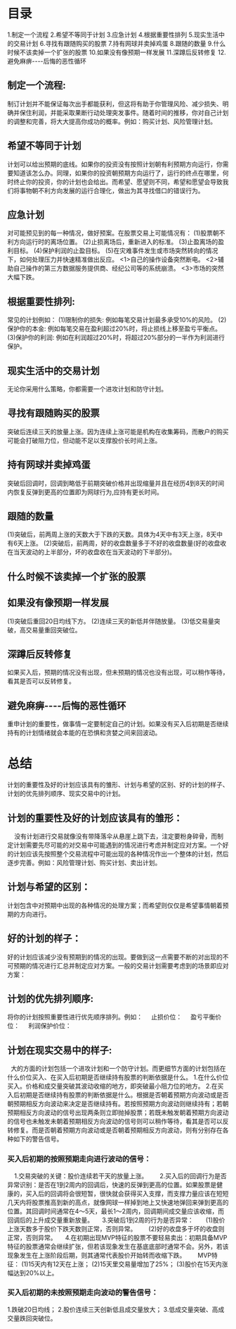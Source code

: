 
# 目录
1.制定一个流程
2.希望不等同于计划
3.应急计划
4.根据重要性排列
5.现实生活中的交易计划
6.寻找有跟随购买的股票
7.持有网球并卖掉鸡蛋
8.跟随的数量
9.什么时候不该卖掉一个扩张的股票
10.如果没有像预期一样发展
11.深蹲后反转修复
12.避免麻痹----后悔的恶性循环

## 制定一个流程:
  制订计划并不能保证每次出手都能获利，但这将有助于你管理风险、减少损失、明确并保住利润，并能采取果断行动处理突发事件。随着时间的推移，你对自己计划的调整和完善，将大大提高你成功的概率。例如：购买计划、风险管理计划。

## 希望不等同于计划
  计划可以给出预期的底线。如果你的投资没有按照计划朝有利预期方向运行，你需要知道该怎么办。同理，如果你的投资朝预期方向运行了，运行的终点在哪里，何时终止你的投资，你的计划也会给出。而希望、愿望则不同，希望和愿望会导致我们将事物朝不利方向发展的运行合理化，做出为其寻找借口的错误行为。

## 应急计划
  对可能预见到的每一种情况，做好预案。在股票交易上可能情况有：
  (1)股票朝不利方向运行时的离场位置。
  (2)止损离场后，重新进入的标准。
  (3)止盈离场的盈利目标。
  (4)保护利润的止盈目标。
  (5)在灾难事件发生或市场突然转向的情况下，如何处理压力并快速精准做出反应。
     <1>自己的操作设备突然断电。
     <2>辅助自己操作的第三方数据服务提供商、经纪公司等的系统崩溃。
     <3>市场的突然大幅下跌。
## 根据重要性排列:
  常见的计划例如：
  (1)限制你的损失: 例如每笔交易计划最多承受10%的风险。
  (2)保护你的本金: 例如每笔交易在盈利超过20%时，将止损线上移至盈亏平衡点。
  (3)保护你的利润: 例如在利润超过20%时，将超过20%部分的一半作为利润进行保护。

## 现实生活中的交易计划
  无论你采用什么策略，你都需要一个进攻计划和防守计划。

## 寻找有跟随购买的股票
  突破后连续三天的放量上涨。因为连续上涨可能是机构在收集筹码，而散户的购买可能会打破阻力位，但动能不足以支撑股价长时间上涨。
## 持有网球并卖掉鸡蛋
  突破后回调时，回调到略低于前期突破价格并出现缩量并且在经历4到8天的时间内恢复反弹到更高的位置即为网球行为,应持有更长时间。

## 跟随的数量
  (1)突破后，前两周上涨的天数大于下跌的天数。具体为4天中有3天上涨，8天中有6天上涨。
  (2)突破后，前两周，好的收盘数量多于不好的收盘数量(好的收盘收在当天波动的上半部分，坏的收盘收在当天波动的下半部分)。

## 什么时候不该卖掉一个扩张的股票

## 如果没有像预期一样发展
  (1)突破后重回20日均线下方。
  (2)连续三天的新低并伴随放量。
  (3)低交易量突破，高交易量重回突破位。
  
## 深蹲后反转修复
  如果买入后，预期的情况没有出现，但未预期的情况也没有出现，可以稍作等待，看其是否可以反转修复。

## 避免麻痹----后悔的恶性循环
  重申计划的重要性，做事情一定要制定自己的计划。如果没有买入后初期是否继续持有的计划情绪就会本能的在恐惧和贪婪之间来回波动。

# 总结
计划的重要性及好的计划应该具有的雏形、计划与希望的区别、好的计划的样子、计划的优先排列顺序、现实交易中的计划。

## 计划的重要性及好的计划应该具有的雏形：
    没有计划进行交易就像没有带降落伞从悬崖上跳下去，注定要粉身碎骨，而制定计划需要先尽可能的对交易中可能遇到的情况进行考虑并制定应对方案。一个好的计划应该先按照整个交易流程中可能出现的各种情况作出一个整体的计划，然后逐步完善。例如：风险管理计划、购买计划、卖出计划。

## 计划与希望的区别：
  计划包含中对预期中出现的各种情况的处理方案；而希望则仅仅是希望事情朝着预期的方向进行。

## 好的计划的样子：
好的计划应该减少没有预期到的情况的出现。要做到这一点需要不断的对出现的不可预期的情况进行汇总并制定应对方案。一般的交易计划需要考虑到的场景即应对方案：

## 计划的优先排列顺序: 
  将你的计划按照重要性进行优先顺序排列。例如：
    止损价位：
    盈亏平衡价位：
    利润保护价位：

## 计划在现实交易中的样子:
  大的方面的计划包括一个进攻计划和一个防守计划。而更细节方面的计划包括在什么价位买入、在买入后初期是否继续持有股票的判断依据是什么。
  1.在什么价位买入。价格和成交量突破其波动收缩的地方，即突破最小阻力位的地方。
  2.在买入后初期是否继续持有股票的判断依据是什么。根据是否朝着预期方向波动或是否朝预期相反方向波动来决定是否继续持有。若按照预期方向波动则继续持有；若朝预期相反方向波动的信号出现两条则立即抛掉股票；若既未触发朝着预期方向波动的信号也未触发未朝着预期相反方向波动的信号则可以稍作等待，看其是否可以反转修复。而是否朝着预期方向波动或是否朝着预期相反方向波动，则有分别存在各种如下的警告信号。

### 买入后初期的按照预期走向进行波动的信号：
    1.交易突破的关键：股价连续若干天的放量上涨。  
    2.买入后的回调行为是否异常识别：是否在1到2周内的回调后，快速的反弹到更高的位置。如果股票是健康的，买入后的回调将会很短暂，很快就会获得买入支撑，而支撑力量应该在短短几天内将股票推高到新的高点，就像网球一样掉到地上又快速地弹回来弹到更高的位置。其回调时间通常在4～5天，最长1～2周内，回调期间成交量应该收缩，而回调后的上升成交量重新放量。
    3.突破后1到2周的行为是否异常：
      (1)股价上涨天数多于股价下跌天数则正常，否则异常。
      (2)好的收盘多于坏的收盘则正常，否则异常。
    4.在初期出现MVP特征的股票不要轻易卖出：初期具备MVP特征的股票通常会继续扩张，但若该现象发生在基底底部时通常不会。另外，若该现象发生在上涨阶段后期，则其通常代表股价开始转而收缩下跌。
      MVP特征：
      (1)15天内有12天在上涨；
      (2)15天里交易量增加了25%；
      (3)股价在15天内涨幅达到20%以上。

### 买入后初期的未按照预期走向波动的警告信号：
  1.跌破20日均线；
  2.股价连续三天创新低且成交量放大；
  3.低成交量突破、高成交量跌回突破位。

